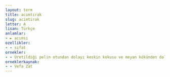 ```yaml
---
layout: term
title: acımtırak
slug: acimtirak
letter: A
lisan: Türkçe
anlamlar:
- ► acımsı
ozellikler:
- - sıfat
ornekler:
- - Üretildiği pelin otundan dolayı keskin kokusu ve meyan kökünden dolayı da acımtırak bir tadı vardır.
orneklerkaynak:
- - Vefa Zat
---
```


